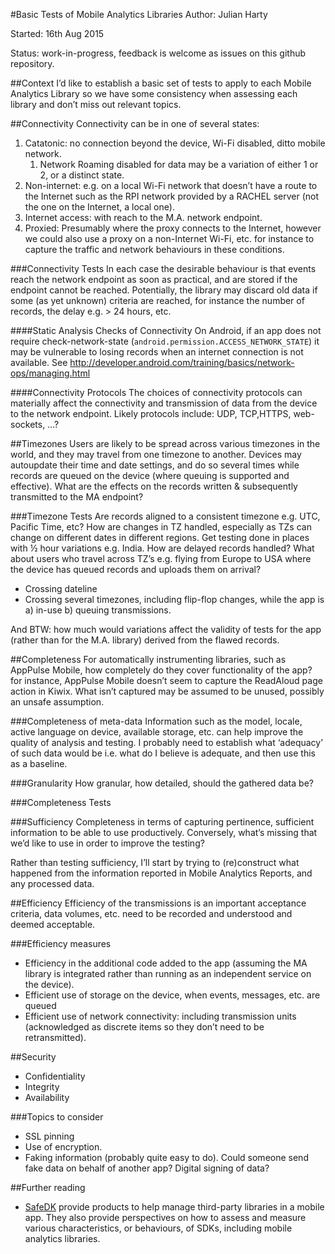 ﻿#Basic Tests of Mobile Analytics Libraries
Author: Julian Harty

Started: 16th Aug 2015

Status: work-in-progress, feedback is welcome as issues on this github repository.

##Context
I’d like to establish a basic set of tests to apply to each Mobile Analytics Library so we have some consistency when assessing each library and don’t miss out relevant topics.

##Connectivity
Connectivity can be in one of several states:

1. Catatonic: no connection beyond the device, Wi-Fi disabled, ditto mobile network. 
   1. Network Roaming disabled for data may be a variation of either 1 or 2, or a distinct state.
1. Non-internet: e.g. on a local Wi-Fi network that doesn’t have a route to the Internet such as the RPI network provided by a RACHEL server (not the one on the Internet, a local one).
2. Internet access: with reach to the M.A. network endpoint.
3. Proxied: Presumably where the proxy connects to the Internet, however we could also use a proxy on a non-Internet Wi-Fi, etc. for instance to capture the traffic and network behaviours in these conditions.

###Connectivity Tests
In each case the desirable behaviour is that events reach the network endpoint as soon as practical, and are stored if the endpoint cannot be reached. Potentially, the library may discard old data if some (as yet unknown) criteria are reached, for instance the number of records, the delay e.g. > 24 hours, etc.

####Static Analysis Checks of Connectivity
On Android, if an app does not require check-network-state (`android.permission.ACCESS_NETWORK_STATE`) it may be vulnerable to losing records when an internet connection is not available. See http://developer.android.com/training/basics/network-ops/managing.html

####Connectivity Protocols
The choices of connectivity protocols can materially affect the connectivity and transmission of data from the device to the network endpoint. Likely protocols include: UDP, TCP,HTTPS, web-sockets, …? 

##Timezones
Users are likely to be spread across various timezones in the world, and they may travel from one timezone to another. Devices may autoupdate their time and date settings, and do so several times while records are queued on the device (where queuing is supported and effective). What are the effects on the records written & subsequently transmitted to the MA endpoint? 

###Timezone Tests
Are records aligned to a consistent timezone e.g. UTC, Pacific Time, etc? How are changes in TZ handled, especially as TZs can change on different dates in different regions. Get testing done in places with ½ hour variations e.g. India. How are delayed records handled? What about users who travel across TZ’s e.g. flying from Europe to USA where the device has queued records and uploads them on arrival?

* Crossing dateline
* Crossing several timezones, including flip-flop changes, while the app is a) in-use b) queuing transmissions.

And BTW: how much would variations affect the validity of tests for the app (rather than for the M.A. library) derived from the flawed records.

##Completeness
For automatically instrumenting libraries, such as AppPulse Mobile, how completely do they cover functionality of the app? for instance, AppPulse Mobile doesn’t seem to capture the ReadAloud page action in Kiwix. What isn’t captured may be assumed to be unused, possibly an unsafe assumption.

###Completeness of meta-data
Information such as the model, locale, active language on device, available storage, etc. can help improve the quality of analysis and testing. I probably need to establish what ‘adequacy’ of such data would be i.e. what do I believe is adequate, and then use this as a baseline. 

###Granularity
How granular, how detailed, should the gathered data be?

###Completeness Tests

###Sufficiency
Completeness in terms of capturing pertinence, sufficient information to be able to use productively. Conversely, what’s missing that we’d like to use in order to improve the testing?

Rather than testing sufficiency, I’ll start by trying to (re)construct what happened from the information reported in Mobile Analytics Reports, and any processed data.

##Efficiency
Efficiency of the transmissions is an important acceptance criteria, data volumes, etc. need to be recorded and understood and deemed acceptable.

###Efficiency measures

* Efficiency in the additional code added to the app (assuming the MA library is integrated rather than running as an independent service on the device).
* Efficient use of storage on the device, when events, messages, etc. are queued
* Efficient use of network connectivity: including transmission units (acknowledged as discrete items so they don’t need to be retransmitted).

##Security

* Confidentiality
* Integrity
* Availability

###Topics to consider
* SSL pinning
* Use of encryption.
* Faking information (probably quite easy to do). Could someone send fake data on behalf of another app? Digital signing of data?

##Further reading
* [SafeDK](http://www.safedk.com/) provide products to help manage third-party libraries in a mobile app. They also provide perspectives on how to assess and measure various characteristics, or behaviours, of SDKs, including mobile analytics libraries.
